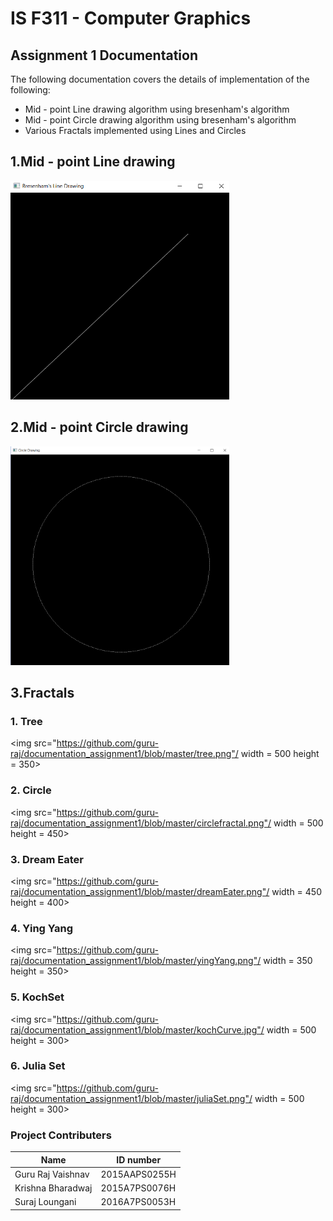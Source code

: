 # IS F311 - Computer Graphics
## Assignment 1 Documentation
The following documentation covers the details of implementation of the following:
- Mid - point Line drawing algorithm using bresenham's algorithm
- Mid - point Circle drawing algorithm using bresenham's algorithm
- Various Fractals implemented using Lines and Circles


## 1.Mid - point Line drawing

<img src="https://github.com/guru-raj/documentation_assignment1/blob/master/line.png" width = 350 height = 350/>

## 2.Mid - point Circle drawing

<img src="https://github.com/guru-raj/documentation_assignment1/blob/master/circle.png" width = 350 height = 350/>

## 3.Fractals

### 1. Tree

<img src="https://github.com/guru-raj/documentation_assignment1/blob/master/tree.png"/ width = 500 height = 350>

### 2. Circle

<img src="https://github.com/guru-raj/documentation_assignment1/blob/master/circlefractal.png"/  width = 500 height = 450>

### 3. Dream Eater

<img src="https://github.com/guru-raj/documentation_assignment1/blob/master/dreamEater.png"/ width = 450 height = 400>

### 4. Ying Yang

<img src="https://github.com/guru-raj/documentation_assignment1/blob/master/yingYang.png"/ width = 350 height = 350>

### 5. KochSet

<img src="https://github.com/guru-raj/documentation_assignment1/blob/master/kochCurve.jpg"/ width = 500 height = 300>

### 6. Julia Set

<img src="https://github.com/guru-raj/documentation_assignment1/blob/master/juliaSet.png"/ width = 500 height = 300>


### Project Contributers
|Name             |ID number    |
|-----------------|-------------|
|Guru Raj Vaishnav|2015AAPS0255H|
|Krishna Bharadwaj|2015A7PS0076H|
|Suraj Loungani   |2016A7PS0053H|
